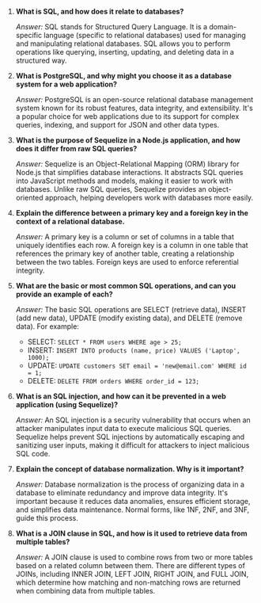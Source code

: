 1. **What is SQL, and how does it relate to databases?**
   
   *Answer:* SQL stands for Structured Query Language. It is a domain-specific language (specific to relational databases) used for managing and manipulating relational databases. SQL allows you to perform operations like querying, inserting, updating, and deleting data in a structured way.

2. **What is PostgreSQL, and why might you choose it as a database system for a web application?**

   *Answer:* PostgreSQL is an open-source relational database management system known for its robust features, data integrity, and extensibility. It's a popular choice for web applications due to its support for complex queries, indexing, and support for JSON and other data types.

3. **What is the purpose of Sequelize in a Node.js application, and how does it differ from raw SQL queries?**

   *Answer:* Sequelize is an Object-Relational Mapping (ORM) library for Node.js that simplifies database interactions. It abstracts SQL queries into JavaScript methods and models, making it easier to work with databases. Unlike raw SQL queries, Sequelize provides an object-oriented approach, helping developers work with databases more easily.

4. **Explain the difference between a primary key and a foreign key in the context of a relational database.**

   *Answer:* A primary key is a column or set of columns in a table that uniquely identifies each row. A foreign key is a column in one table that references the primary key of another table, creating a relationship between the two tables. Foreign keys are used to enforce referential integrity.

5. **What are the basic or most common SQL operations, and can you provide an example of each?**

   *Answer:* The basic SQL operations are SELECT (retrieve data), INSERT (add new data), UPDATE (modify existing data), and DELETE (remove data). For example:
   - SELECT: `SELECT * FROM users WHERE age > 25;`
   - INSERT: `INSERT INTO products (name, price) VALUES ('Laptop', 1000);`
   - UPDATE: `UPDATE customers SET email = 'new@email.com' WHERE id = 1;`
   - DELETE: `DELETE FROM orders WHERE order_id = 123;`

6. **What is an SQL injection, and how can it be prevented in a web application (using Sequelize)?**

   *Answer:* An SQL injection is a security vulnerability that occurs when an attacker manipulates input data to execute malicious SQL queries. Sequelize helps prevent SQL injections by automatically escaping and sanitizing user inputs, making it difficult for attackers to inject malicious SQL code.

7. **Explain the concept of database normalization. Why is it important?**

   *Answer:* Database normalization is the process of organizing data in a database to eliminate redundancy and improve data integrity. It's important because it reduces data anomalies, ensures efficient storage, and simplifies data maintenance. Normal forms, like 1NF, 2NF, and 3NF, guide this process.

8. **What is a JOIN clause in SQL, and how is it used to retrieve data from multiple tables?**

   *Answer:* A JOIN clause is used to combine rows from two or more tables based on a related column between them. There are different types of JOINs, including INNER JOIN, LEFT JOIN, RIGHT JOIN, and FULL JOIN, which determine how matching and non-matching rows are returned when combining data from multiple tables.
